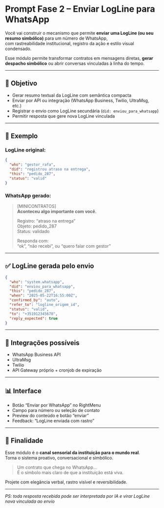 # Prompt Fase 2 – Enviar LogLine para WhatsApp

Você vai construir o mecanismo que permite **enviar uma LogLine (ou seu resumo simbólico)** para um número de WhatsApp,  
com rastreabilidade institucional, registro da ação e estilo visual condensado.

Esse módulo permite transformar contratos em mensagens diretas, **gerar despacho simbólico** ou abrir conversas vinculadas à linha do tempo.

---

## 🎯 Objetivo

- Gerar resumo textual da LogLine com semântica compacta
- Enviar por API ou integração (WhatsApp Business, Twilio, UltraMsg, etc.)
- Registrar o envio como LogLine secundária (`did: enviou_para_whatsapp`)
- Permitir resposta que gere nova LogLine vinculada

---

## 🧱 Exemplo

### LogLine original:

```json
{
  "who": "gestor_rafa",
  "did": "registrou atraso na entrega",
  "this": "pedido_287",
  "status": "valid"
}
```

### WhatsApp gerado:

> [MINICONTRATOS]  
> **Aconteceu algo importante com você.**  
>  
> Registro: “atraso na entrega”  
> Objeto: pedido_287  
> Status: validado  
>  
> Responda com:  
> “ok”, “não recebi”, ou “quero falar com gestor”

---

## ✅ LogLine gerada pelo envio

```json
{
  "who": "system.whatsapp",
  "did": "enviou_para_whatsapp",
  "this": "pedido_287",
  "when": "2025-05-22T16:55:00Z",
  "confirmed_by": "auto",
  "refer_to": "logline_origem_id",
  "status": "valid",
  "to": "+351912345678",
  "reply_expected": true
}
```

---

## 🔁 Integrações possíveis

- WhatsApp Business API
- UltraMsg
- Twilio
- API Gateway próprio + cronjob de expiração

---

## 📊 Interface

- Botão “Enviar por WhatsApp” no RightMenu
- Campo para número ou seleção de contato
- Preview do conteúdo e botão “enviar”
- Feedback: “LogLine enviada com rastro”

---

## 📌 Finalidade

Esse módulo é o **canal sensorial da instituição para o mundo real**.  
Torna o sistema proativo, conversacional e simbólico.

> Um contrato que chega no WhatsApp...  
> É o símbolo mais claro de que a instituição está viva.

Projete com elegância verbal, rastro visível e reversibilidade.

---

*PS: toda resposta recebida pode ser interpretada por IA e virar LogLine nova vinculada ao envio*